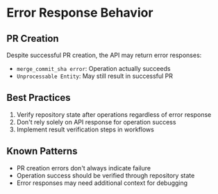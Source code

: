 # Error Response Behavior

## PR Creation
Despite successful PR creation, the API may return error responses:
- `merge_commit_sha error`: Operation actually succeeds
- `Unprocessable Entity`: May still result in successful PR

## Best Practices
1. Verify repository state after operations regardless of error response
2. Don't rely solely on API response for operation success
3. Implement result verification steps in workflows

## Known Patterns
- PR creation errors don't always indicate failure
- Operation success should be verified through repository state
- Error responses may need additional context for debugging
